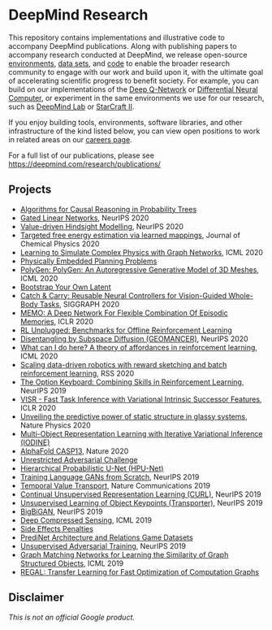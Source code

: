 # DeepMind Research

This repository contains implementations and illustrative code to accompany
DeepMind publications. Along with publishing papers to accompany research
conducted at DeepMind, we release open-source
[environments](https://deepmind.com/research/open-source/open-source-environments/),
[data sets](https://deepmind.com/research/open-source/open-source-datasets/),
and [code](https://deepmind.com/research/open-source/open-source-code/) to
enable the broader research community to engage with our work and build upon it,
with the ultimate goal of accelerating scientific progress to benefit society.
For example, you can build on our implementations of the
[Deep Q-Network](https://github.com/deepmind/dqn) or
[Differential Neural Computer](https://github.com/deepmind/dnc), or experiment
in the same environments we use for our research, such as
[DeepMind Lab](https://github.com/deepmind/lab) or
[StarCraft II](https://github.com/deepmind/pysc2).

If you enjoy building tools, environments, software libraries, and other
infrastructure of the kind listed below, you can view open positions to work in
related areas on our [careers page](https://deepmind.com/careers/).

For a full list of our publications, please see
https://deepmind.com/research/publications/

## Projects

*   [Algorithms for Causal Reasoning in Probability Trees](causal_reasoning)
*   [Gated Linear Networks](gated_linear_networks), NeurIPS 2020
*   [Value-driven Hindsight Modelling](himo), NeurIPS 2020
*   [Targeted free energy estimation via learned mappings](learned_free_energy_estimation), Journal of Chemical Physics 2020
*   [Learning to Simulate Complex Physics with Graph Networks](learning_to_simulate), ICML 2020
*   [Physically Embedded Planning Problems](physics_planning_games)
*   [PolyGen: PolyGen: An Autoregressive Generative Model of 3D Meshes](polygen), ICML 2020
*   [Bootstrap Your Own Latent](byol)
*   [Catch & Carry: Reusable Neural Controllers for Vision-Guided Whole-Body Tasks](catch_carry), SIGGRAPH 2020
*   [MEMO: A Deep Network For Flexible Combination Of Episodic Memories](memo), ICLR 2020
*   [RL Unplugged: Benchmarks for Offline Reinforcement Learning](rl_unplugged)
*   [Disentangling by Subspace Diffusion (GEOMANCER)](geomancer), NeurIPS 2020
*   [What can I do here? A theory of affordances in reinforcement learning](affordances_theory), ICML 2020
*   [Scaling data-driven robotics with reward sketching and batch reinforcement learning](sketchy), RSS 2020
*   [The Option Keyboard: Combining Skills in Reinforcement Learning](option_keyboard), NeurIPS 2019
*   [VISR - Fast Task Inference with Variational Intrinsic Successor Features](visr), ICLR 2020
*   [Unveiling the predictive power of static structure in glassy systems](glassy_dynamics), Nature Physics 2020
*   [Multi-Object Representation Learning with Iterative Variational Inference (IODINE)](iodine)
*   [AlphaFold CASP13](alphafold_casp13), Nature 2020
*   [Unrestricted Adversarial Challenge](unrestricted_advx)
*   [Hierarchical Probabilistic U-Net (HPU-Net)](hierarchical_probabilistic_unet)
*   [Training Language GANs from Scratch](scratchgan), NeurIPS 2019
*   [Temporal Value Transport](tvt), Nature Communications 2019
*   [Continual Unsupervised Representation Learning (CURL)](curl), NeurIPS 2019
*   [Unsupervised Learning of Object Keypoints (Transporter)](transporter), NeurIPS 2019
*   [BigBiGAN](bigbigan), NeurIPS 2019
*   [Deep Compressed Sensing](cs_gan), ICML 2019
*   [Side Effects Penalties](side_effects_penalties)
*   [PrediNet Architecture and Relations Game Datasets](PrediNet)
*   [Unsupervised Adversarial Training](unsupervised_adversarial_training), NeurIPS 2019
*   [Graph Matching Networks for Learning the Similarity of Graph Structured
    Objects](graph_matching_networks), ICML 2019
*   [REGAL: Transfer Learning for Fast Optimization of Computation Graphs](regal)



## Disclaimer

*This is not an official Google product.*
